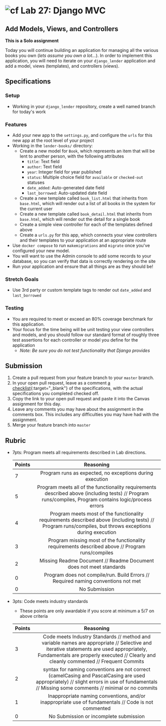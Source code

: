 # ![cf](http://i.imgur.com/7v5ASc8.png) Lab 27: Django MVC

## Add Models, Views, and Controllers

**This is a Solo assignment**
<!-- short description of project -->
Today you will continue building an application for managing all the various books you own (*lets assume you own a lot...*). In order to implement this application, you will need to iterate on your `django_lender` application and add a model, views (templates), and controllers (views).

## Specifications
<!-- Write a spefication for the features required in this lab assignment -->

### Setup
- Working in your `django_lender` repository, create a well named branch for today's work

### Features
- Add your new app to the `settings.py`, and configure the `urls` for this new app at the root level of your project
- Working in the `lender-books/` directory:
    - Create a new model for `Book`, which represents an item that will be lent to another person, with the following attributes
        - `title`: Text field
        - `author`: Text field
        - `year`: Integer field for year published
        - `status`: Multiple choice field for `available` or `checked-out` statuses
        - `date_added`: Auto-generated date field
        - `last_borrowed`: Auto-updated date field
    - Create a new template called `book_list.html` that inherits from `base.html`, which will render out a list of all books in the system for the current user
    - Create a new template called `book_detail.html` that inherits from `base.html`, which will render out the detail for a single book
    - Create a simple view controller for each of the templates defined above
    - Create a `urls.py` for this app, which connects your view controllers and their templates to your application at an appropriate route
- Use `docker compose` to run `makemigrations` and `migrate` once you've configured your new model.
- You will want to use the Admin console to add some records to your database, so you can verify that data is correctly rendering on the site
- Run your application and ensure that all things are as they should be!

### Stretch Goals
- Use 3rd party or custom template tags to render out `date_added` and `last_borrowed`


### Testing
- You are required to meet or exceed an 80% coverage benchmark for this application.
- Your focus for the time being will be unit testing your view controllers and models, and you should follow our standard format of roughly three test assertions for each controller or model you define for the application
    - *Note: Be sure you do not test functionality that Django provides*


## Submission
1. Create a pull request from your feature branch to your `master` branch.
2. In your open pull request, leave as a comment [a checklist](https://github.com/blog/1825-task-lists-in-all-markdown-documents){:target="_blank"} of the specifications, with the actual specifications you completed checked off.
3. Copy the link to your open pull request and paste it into the Canvas assignment for this day.
4. Leave any comments you may have about the assignment in the comments box. This includes any difficulties you may have had with the assignment.
5. Merge your feature branch into `master`

## Rubric
- 7pts: Program meets all requirements described in Lab directions.

	Points  | Reasoning |
	 ------------ | :-----------: |
	7       | Program runs as expected, no exceptions during execution |
	5       | Program meets all of the  functionality requirements described above (including tests) // Program runs/compiles, Program contains logic/process errors|
	4       | Program meets most of the functionality requirements described above (including tests)  // Program runs/compiles, but throws exceptions during execution |
	3       | Program missing most of the functionality requirements described above // Program runs/compiles |
	2       | Missing Readme Document // Readme Document does not meet standards |
	0       | Program does not compile/run. Build Errors // Required naming conventions not met |
	0       | No Submission |

- 3pts: Code meets industry standards
	- These points are only awardable if you score at minimum a 5/7 on above criteria

	Points  | Reasoning |
	 ------------ | :-----------: |
	3       | Code meets Industry Standards // method and variable names are appropriate // Selective and iterative statements are used appropriately, Fundamentals are properly executed // Clearly and cleanly commented // Frequent Commits |
	2       | syntax for naming conventions are not correct (camelCasing and PascalCasing are used appropriately) // slight errors in use of fundamentals // Missing some comments // minimal or no commits |
	1       | Inappropriate naming conventions, and/or inappropriate use of fundamentals // Code is not commented  |
	0       | No Submission or incomplete submission |
